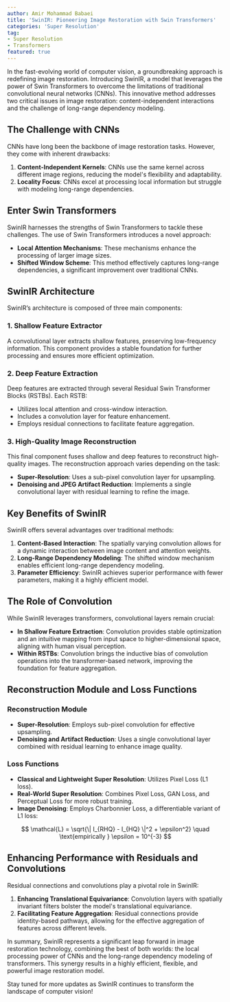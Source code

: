 ```yaml
---
author: Amir Mohammad Babaei
title: 'SwinIR: Pioneering Image Restoration with Swin Transformers'
categories: 'Super Resolution'
tag: 
- Super Resolution
- Transformers
featured: true
---
```


In the fast-evolving world of computer vision, a groundbreaking approach is redefining image restoration. Introducing SwinIR, a model that leverages the power of Swin Transformers to overcome the limitations of traditional convolutional neural networks (CNNs). This innovative method addresses two critical issues in image restoration: content-independent interactions and the challenge of long-range dependency modeling.

## The Challenge with CNNs

CNNs have long been the backbone of image restoration tasks. However, they come with inherent drawbacks:
1. **Content-Independent Kernels**: CNNs use the same kernel across different image regions, reducing the model's flexibility and adaptability.
2. **Locality Focus**: CNNs excel at processing local information but struggle with modeling long-range dependencies.

## Enter Swin Transformers

SwinIR harnesses the strengths of Swin Transformers to tackle these challenges. The use of Swin Transformers introduces a novel approach:
- **Local Attention Mechanisms**: These mechanisms enhance the processing of larger image sizes.
- **Shifted Window Scheme**: This method effectively captures long-range dependencies, a significant improvement over traditional CNNs.

## SwinIR Architecture

SwinIR’s architecture is composed of three main components:

### 1. Shallow Feature Extractor
A convolutional layer extracts shallow features, preserving low-frequency information. This component provides a stable foundation for further processing and ensures more efficient optimization.

### 2. Deep Feature Extraction
Deep features are extracted through several Residual Swin Transformer Blocks (RSTBs). Each RSTB:
- Utilizes local attention and cross-window interaction.
- Includes a convolution layer for feature enhancement.
- Employs residual connections to facilitate feature aggregation.

### 3. High-Quality Image Reconstruction
This final component fuses shallow and deep features to reconstruct high-quality images. The reconstruction approach varies depending on the task:
- **Super-Resolution**: Uses a sub-pixel convolution layer for upsampling.
- **Denoising and JPEG Artifact Reduction**: Implements a single convolutional layer with residual learning to refine the image.

## Key Benefits of SwinIR

SwinIR offers several advantages over traditional methods:
1. **Content-Based Interaction**: The spatially varying convolution allows for a dynamic interaction between image content and attention weights.
2. **Long-Range Dependency Modeling**: The shifted window mechanism enables efficient long-range dependency modeling.
3. **Parameter Efficiency**: SwinIR achieves superior performance with fewer parameters, making it a highly efficient model.

## The Role of Convolution

While SwinIR leverages transformers, convolutional layers remain crucial:
- **In Shallow Feature Extraction**: Convolution provides stable optimization and an intuitive mapping from input space to higher-dimensional space, aligning with human visual perception.
- **Within RSTBs**: Convolution brings the inductive bias of convolution operations into the transformer-based network, improving the foundation for feature aggregation.

## Reconstruction Module and Loss Functions

### Reconstruction Module
- **Super-Resolution**: Employs sub-pixel convolution for effective upsampling.
- **Denoising and Artifact Reduction**: Uses a single convolutional layer combined with residual learning to enhance image quality.

### Loss Functions
- **Classical and Lightweight Super Resolution**: Utilizes Pixel Loss (L1 loss).
- **Real-World Super Resolution**: Combines Pixel Loss, GAN Loss, and Perceptual Loss for more robust training.
- **Image Denoising**: Employs Charbonnier Loss, a differentiable variant of L1 loss:

$$
\mathcal{L} = \sqrt{\| I_{RHQ} - I_{HQ} \|^2 + \epsilon^2} \quad \text{empirically } \epsilon = 10^{-3}
$$

## Enhancing Performance with Residuals and Convolutions

Residual connections and convolutions play a pivotal role in SwinIR:
1. **Enhancing Translational Equivariance**: Convolution layers with spatially invariant filters bolster the model's translational equivariance.
2. **Facilitating Feature Aggregation**: Residual connections provide identity-based pathways, allowing for the effective aggregation of features across different levels.

In summary, SwinIR represents a significant leap forward in image restoration technology, combining the best of both worlds: the local processing power of CNNs and the long-range dependency modeling of transformers. This synergy results in a highly efficient, flexible, and powerful image restoration model.

Stay tuned for more updates as SwinIR continues to transform the landscape of computer vision!

